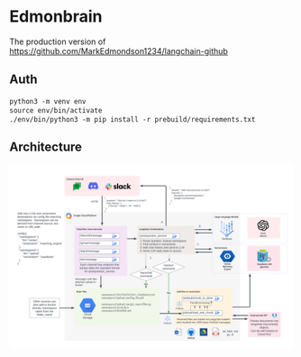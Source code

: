 # Edmonbrain

The production version of https://github.com/MarkEdmondson1234/langchain-github

## Auth

```
python3 -m venv env
source env/bin/activate
./env/bin/python3 -m pip install -r prebuild/requirements.txt
```

## Architecture

![](llm-arch.png)

